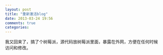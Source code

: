 ```yaml
---
layout: post
title: "重新激活blog"
date: 2013-03-24 19:56
comments: true
categories: 
---
```

我又回来了，搞了个树莓派，源代码放树莓派里面，暴露在外网，方便在任何时候访问和修改。
